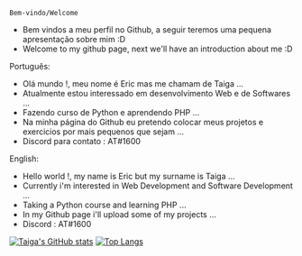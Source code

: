     Bem-vindo/Welcome
 - Bem vindos a meu perfil no Github, a seguir teremos uma pequena apresentação sobre mim :D
 - Welcome to my github page, next we'll have an introduction about me :D
 
 
  Português:
- Olá mundo !, meu nome é Eric mas me chamam de Taiga ...
- Atualmente estou interessado em desenvolvimento Web e de Softwares ...
- Fazendo curso de Python e aprendendo PHP ...
- Na minha página do Github eu pretendo colocar meus projetos e exercicios por mais pequenos que sejam ...
- Discord para contato : AT#1600


 English:
- Hello world !, my name is Eric but my surname is Taiga ...
- Currently i'm interested in Web Development and Software Development ...
- Taking a Python course and learning PHP ...
- In my Github page i'll upload some of my projects ...
- Discord : AT#1600

[![Taiga's GitHub stats](https://github-readme-stats.vercel.app/api?username=Taiga&theme=radical)](https://github.com/anuraghazra/github-readme-stats)
[![Top Langs](https://github-readme-stats.vercel.app/api/top-langs/?username=Taiga&layout=compact&theme=radical)](https://github.com/anuraghazra/github-readme-stats)

<!---
TaigaAsk/TaigaAsk is a ✨ special ✨ repository because its `README.md` (this file) appears on your GitHub profile.
You can click the Preview link to take a look at your changes.
--->
